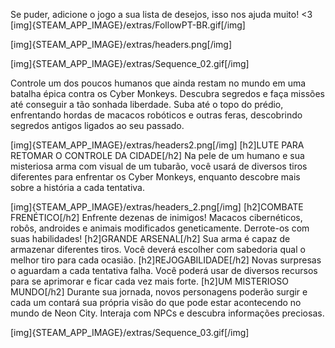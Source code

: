 Se puder, adicione o jogo a sua lista de desejos, isso nos ajuda muito! <3
[img]{STEAM_APP_IMAGE}/extras/FollowPT-BR.gif[/img]

[img]{STEAM_APP_IMAGE}/extras/headers.png[/img]

[img]{STEAM_APP_IMAGE}/extras/Sequence_02.gif[/img]

Controle um dos poucos humanos que ainda restam no mundo em uma batalha épica contra os Cyber Monkeys. Descubra segredos e faça missões até conseguir a tão sonhada liberdade. Suba até o topo do prédio, enfrentando hordas de macacos robóticos e outras feras, descobrindo segredos antigos ligados ao seu passado.

[img]{STEAM_APP_IMAGE}/extras/headers2.png[/img]
[h2]LUTE PARA RETOMAR O CONTROLE DA CIDADE[/h2]
Na pele de um humano e sua misteriosa arma com visual de um tubarão, você usará de diversos tiros diferentes para enfrentar os Cyber Monkeys, enquanto descobre mais sobre a história a cada tentativa.

[img]{STEAM_APP_IMAGE}/extras/headers_2.png[/img]
[h2]COMBATE FRENÉTICO[/h2]
Enfrente dezenas de inimigos! Macacos cibernéticos, robôs, androides e animais modificados geneticamente. Derrote-os com suas habilidades!
[h2]GRANDE ARSENAL[/h2]
Sua arma é capaz de armazenar diferentes tiros. Você deverá escolher com sabedoria qual o melhor tiro para cada ocasião.
[h2]REJOGABILIDADE[/h2]
Novas surpresas o aguardam a cada tentativa falha. Você poderá usar de diversos recursos para se aprimorar e ficar cada vez mais forte.
[h2]UM MISTERIOSO MUNDO[/h2]
Durante sua jornada, novos personagens poderão surgir e cada um contará sua própria visão do que pode estar acontecendo no mundo de Neon City. Interaja com NPCs e descubra informações preciosas.

[img]{STEAM_APP_IMAGE}/extras/Sequence_03.gif[/img]